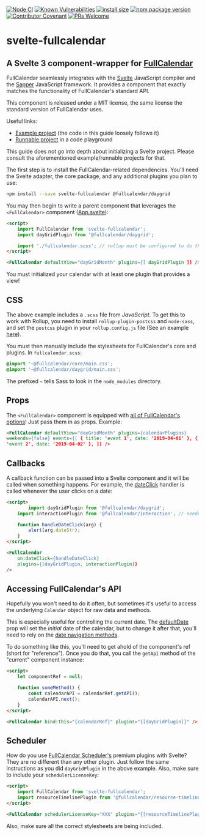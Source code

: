 [![Node CI](https://github.com/YogliB/svelte-fullcalendar/workflows/Node%20CI/badge.svg)](https://github.com/YogliB/svelte-fullcalendar/actions?query=workflow%3A%22Node+CI%22)
[![Known Vulnerabilities](https://snyk.io/test/github/YogliB/svelte-fullcalendar/badge.svg)](https://snyk.io/test/github/YogliB/svelte-fullcalendar)
[![install size](https://badgen.net/packagephobia/install/svelte-fullcalendar)](https://packagephobia.now.sh/result?p=svelte-fullcalendar)
[![npm package version](https://badgen.net/npm/v/svelte-fullcalendar)](https://npm.im/svelte-fullcalendar)
[![Contributor Covenant](https://img.shields.io/badge/Contributor%20Covenant-v1.4%20adopted-ff69b4.svg)](code-of-conduct.md)
[![PRs Welcome](https://img.shields.io/badge/PRs-welcome-brightgreen.svg)](http://makeapullrequest.com)

# svelte-fullcalendar

## A Svelte 3 component-wrapper for [FullCalendar](https://fullcalendar.io)

FullCalendar seamlessly integrates with the [Svelte](https://svelte.dev) JavaScript compiler and the [Sapper](https://sapper.svelte.dev) JavaScript framework. It provides a component that exactly matches the functionality of FullCalendar's standard API.

This component is released under a MIT license, the same license the standard version of FullCalendar uses.

Useful links:

-   [Example project](https://github.com/YogliB/svelte-fullcalendar/tree/master/examples/svelte) (the code in this guide loosely follows it)
-   [Runnable project](https://svelte.dev/repl/afa33232d6914c5f9fd25e332e167a7c?version=3.12.1) in a code playground

This guide does not go into depth about initializing a Svelte project. Please consult the aforementioned example/runnable projects for that.

The first step is to install the FullCalendar-related dependencies. You'll need the Svelte adapter, the core package, and any additional plugins you plan to use:

```bash
npm install --save svelte-fullcalendar @fullcalendar/daygrid
```

You may then begin to write a parent component that leverages the `<FullCalendar>` component ([App.svelte](https://github.com/YogliB/svelte-fullcalendar/blob/master/examples/svelte/src/App.svelte)):

```html
<script>
	import FullCalendar from 'svelte-fullcalendar';
	import dayGridPlugin from '@fullcalendar/daygrid';

	import './fullcalendar.scss'; // rollup must be configured to do this
</script>

<FullCalendar defaultView="dayGridMonth" plugins={[ dayGridPlugin ]} />
```

You must initialized your calendar with at least one plugin that provides a view!

## CSS

The above example includes a `.scss` file from _JavaScript_. To get this to work with Rollup, you need to install `rollup-plugin-postcss` and `node-sass`, and set the `postcss` plugin in your `rollup.config.js` file (See an example [here](https://github.com/YogliB/svelte-fullcalendar/blob/master/examples/svelte/rollup.config.js)).

You must then manually include the stylesheets for FullCalendar's core and plugins. In `fullcalendar.scss`:

```scss
@import '~@fullcalendar/core/main.css';
@import '~@fullcalendar/daygrid/main.css';
```

The prefixed `~` tells Sass to look in the `node_modules` directory.

## Props

The `<FullCalendar>` component is equipped with [all of FullCalendar's options](https://fullcalendar.io/docs#toc)! Just pass them in as props. Example:

```html
<FullCalendar defaultView="dayGridMonth" plugins={calendarPlugins}
weekends={false} events={[ { title: 'event 1', date: '2019-04-01' }, { title:
'event 2', date: '2019-04-02' }, ]} />
```

## Callbacks

A callback function can be passed into a Svelte component and it will be called when something happens. For example, the [dateClick](https://fullcalendar.io/docs/dateClick) handler is called whenever the user clicks on a date:

```html
<script>
        import dayGridPlugin from '@fullcalendar/daygrid';
	import interactionPlugin from '@fullcalendar/interaction'; // needed for dayClick

	function handleDateClick(arg) {
		alert(arg.dateStr);
	}
</script>

<FullCalendar
	on:dateClick={handleDateClick}
	plugins={[dayGridPlugin, interactionPlugin]}
/>
```

## Accessing FullCalendar's API

Hopefully you won't need to do it often, but sometimes it's useful to access the underlying `Calendar` object for raw data and methods.

This is especially useful for controlling the current date. The [defaultDate](defaultDate) prop will set the _initial_ date of the calendar, but to change it after that, you'll need to rely on the [date navigation methods](date-navigation).

To do something like this, you'll need to get ahold of the component's ref (short for "reference"). Once you do that, you call the `getApi` method of the "current" component instance:

```html
<script>
	let componentRef = null;

	function someMethod() {
		const calendarAPI = calendarRef.getAPI();
		calendarAPI.next();
	}
</script>

<FullCalendar bind:this="{calendarRef}" plugins="{[dayGridPlugin]}" />
```

## Scheduler

How do you use [FullCalendar Scheduler's](https://fullcalendar.io/docs/premium) premium plugins with Svelte? They are no different than any other plugin. Just follow the same instructions as you did `dayGridPlugin` in the above example. Also, make sure to include your `schedulerLicenseKey`:

```html
<script>
	import FullCalendar from 'svelte-fullcalendar';
	import resourceTimelinePlugin from '@fullcalendar/resource-timeline';
</script>

<FullCalendar schedulerLicenseKey="XXX" plugins="{[resourceTimelinePlugin]}" />
```

Also, make sure all the correct stylesheets are being included.

